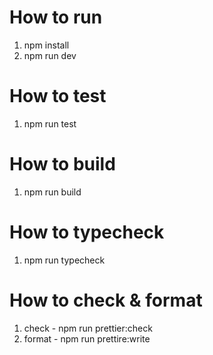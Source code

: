 # How to run

1. npm install
2. npm run dev

# How to test

1. npm run test

# How to build

1. npm run build

# How to typecheck

1. npm run typecheck

# How to check & format

1. check - npm run prettier:check
2. format - npm run prettire:write
